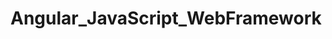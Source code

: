 # Angular_JavaScript_WebFramework   
               
       
    
        
           
        
                     
         
      
              
   
  
